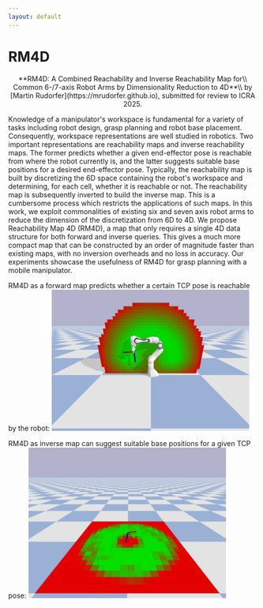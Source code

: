 ```yaml
---
layout: default
---
```


# RM4D

<p align="center">
**RM4D: A Combined Reachability and Inverse Reachability Map for\\ Common 6-/7-axis Robot Arms by Dimensionality Reduction to 4D**\\
by [Martin Rudorfer](https://mrudorfer.github.io), submitted for review to ICRA 2025.
</p>    

Knowledge of a manipulator's workspace is fundamental for a variety of tasks including robot design, grasp planning and robot base placement. Consequently, workspace representations are well studied in robotics. Two important representations are reachability maps and inverse reachability maps. The former predicts whether a given end-effector pose is reachable from where the robot currently is, and the latter suggests suitable base positions for a desired end-effector pose. Typically, the reachability map is built by discretizing the 6D space containing the robot's workspace and determining, for each cell, whether it is reachable or not. The reachability map is subsequently inverted to build the inverse map. This is a cumbersome process which restricts the applications of such maps. In this work, we exploit commonalities of existing six and seven axis robot arms to reduce the dimension of the discretization from 6D to 4D. We propose Reachability Map 4D (RM4D), a map that only requires a single 4D data structure for both forward and inverse queries. This gives a much more compact map that can be constructed by an order of magnitude faster than existing maps, with no inversion overheads and no loss in accuracy. Our experiments showcase the usefulness of RM4D for grasp planning with a mobile manipulator.

RM4D as a forward map predicts whether a certain TCP pose is reachable by the robot:
<img src="media/forward_map.png" width="400" alt="RM4D as forward map"/>

RM4D as inverse map can suggest suitable base positions for a given TCP pose:
<img src="media/inverse_map.png" width="400" alt="RM4D as inverse map"/>

